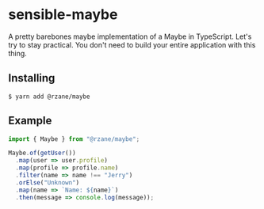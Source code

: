 # sensible-maybe

A pretty barebones maybe implementation of a Maybe in TypeScript. Let's try to stay practical. You don't need to build your entire application with this thing.

## Installing

    $ yarn add @rzane/maybe

## Example

```typescript
import { Maybe } from "@rzane/maybe";

Maybe.of(getUser())
  .map(user => user.profile)
  .map(profile => profile.name)
  .filter(name => name !== "Jerry")
  .orElse("Unknown")
  .map(name => `Name: ${name}`)
  .then(message => console.log(message));
```
